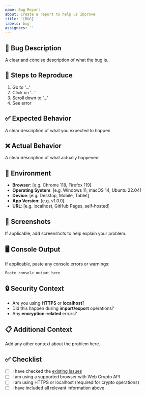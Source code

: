 ```yaml
---
name: Bug Report
about: Create a report to help us improve
title: '[BUG] '
labels: bug
assignees: ''
---
```


## 🐛 Bug Description

A clear and concise description of what the bug is.

## 🔄 Steps to Reproduce

1. Go to '...'
2. Click on '...'
3. Scroll down to '...'
4. See error

## ✅ Expected Behavior

A clear description of what you expected to happen.

## ❌ Actual Behavior

A clear description of what actually happened.

## 📱 Environment

- **Browser**: [e.g. Chrome 118, Firefox 119]
- **Operating System**: [e.g. Windows 11, macOS 14, Ubuntu 22.04]
- **Device**: [e.g. Desktop, Mobile, Tablet]
- **App Version**: [e.g. v1.0.0]
- **URL**: [e.g. localhost, GitHub Pages, self-hosted]

## 📸 Screenshots

If applicable, add screenshots to help explain your problem.

## 🖥️ Console Output

If applicable, paste any console errors or warnings:

```
Paste console output here
```

## 🔒 Security Context

- Are you using **HTTPS** or **localhost**?
- Did this happen during **import/export** operations?
- Any **encryption-related** errors?

## 📋 Additional Context

Add any other context about the problem here.

## ✅ Checklist

- [ ] I have checked the [existing issues](https://github.com/lfern/personal-2fa/issues)
- [ ] I am using a supported browser with Web Crypto API
- [ ] I am using HTTPS or localhost (required for crypto operations)
- [ ] I have included all relevant information above